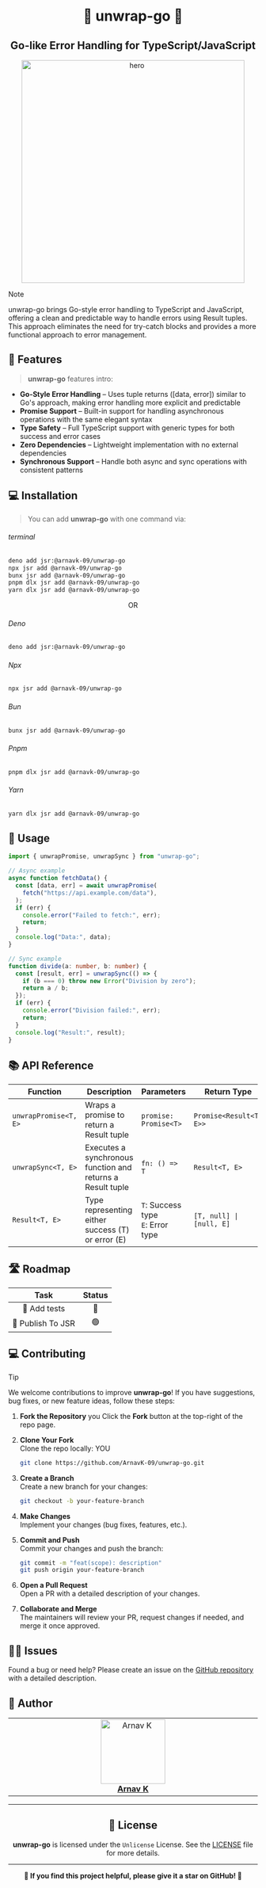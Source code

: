 <h1 align="center">🫧 unwrap-go 🫧</h1>
<h2 align="center">Go-like Error Handling for TypeScript/JavaScript</h2>

<p align="center">
    <img alt="hero" width="450" src="https://emoji-route.deno.dev/gif/🫧" />
</p>

> [!NOTE]
>
> unwrap-go brings Go-style error handling to TypeScript and JavaScript, offering a clean and predictable way to handle errors using Result tuples. This approach eliminates the need for try-catch blocks and provides a more functional approach to error management.

## 🌟 Features

> **unwrap-go** features intro:

- **Go-Style Error Handling** – Uses tuple returns ([data, error]) similar to Go's approach, making error handling more explicit and predictable
- **Promise Support** – Built-in support for handling asynchronous operations with the same elegant syntax
- **Type Safety** – Full TypeScript support with generic types for both success and error cases
- **Zero Dependencies** – Lightweight implementation with no external dependencies
- **Synchronous Support** – Handle both async and sync operations with consistent patterns

## 💻 Installation

> You can add **unwrap-go** with one command via:

###### terminal

```bash
deno add jsr:@arnavk-09/unwrap-go
npx jsr add @arnavk-09/unwrap-go
bunx jsr add @arnavk-09/unwrap-go
pnpm dlx jsr add @arnavk-09/unwrap-go
yarn dlx jsr add @arnavk-09/unwrap-go

```

<p align="center">OR</p>

###### Deno

```bash
deno add jsr:@arnavk-09/unwrap-go
```

###### Npx

```bash
npx jsr add @arnavk-09/unwrap-go
```

###### Bun

```bash
bunx jsr add @arnavk-09/unwrap-go
```

###### Pnpm

```bash
pnpm dlx jsr add @arnavk-09/unwrap-go
```

###### Yarn

```bash
yarn dlx jsr add @arnavk-09/unwrap-go
```

## 🚀 Usage

```typescript
import { unwrapPromise, unwrapSync } from "unwrap-go";

// Async example
async function fetchData() {
  const [data, err] = await unwrapPromise(
    fetch("https://api.example.com/data"),
  );
  if (err) {
    console.error("Failed to fetch:", err);
    return;
  }
  console.log("Data:", data);
}

// Sync example
function divide(a: number, b: number) {
  const [result, err] = unwrapSync(() => {
    if (b === 0) throw new Error("Division by zero");
    return a / b;
  });
  if (err) {
    console.error("Division failed:", err);
    return;
  }
  console.log("Result:", result);
}
```

## 📚 API Reference

| Function              | Description                                                | Parameters                           | Return Type              |
| --------------------- | ---------------------------------------------------------- | ------------------------------------ | ------------------------ |
| `unwrapPromise<T, E>` | Wraps a promise to return a Result tuple                   | `promise: Promise<T>`                | `Promise<Result<T, E>>`  |
| `unwrapSync<T, E>`    | Executes a synchronous function and returns a Result tuple | `fn: () => T`                        | `Result<T, E>`           |
| `Result<T, E>`        | Type representing either success (T) or error (E)          | `T`: Success type<br>`E`: Error type | `[T, null] \| [null, E]` |

## 🛣️ Roadmap

|       Task        | Status |
| :---------------: | :----: |
|   🧪 Add tests    |   🔴   |
| 🧪 Publish To JSR |   🟢   |

## 💻 Contributing

> [!TIP]  
> We welcome contributions to improve **unwrap-go**! If you have suggestions, bug fixes, or new feature ideas, follow these steps:

1. **Fork the Repository** you
   Click the **Fork** button at the top-right of the repo page.

2. **Clone Your Fork**  
   Clone the repo locally: YOU

   ```bash
   git clone https://github.com/ArnavK-09/unwrap-go.git
   ```

3. **Create a Branch**  
   Create a new branch for your changes:

   ```bash
   git checkout -b your-feature-branch
   ```

4. **Make Changes**  
   Implement your changes (bug fixes, features, etc.).

5. **Commit and Push**  
   Commit your changes and push the branch:

   ```bash
   git commit -m "feat(scope): description"
   git push origin your-feature-branch
   ```

6. **Open a Pull Request**  
   Open a PR with a detailed description of your changes.

7. **Collaborate and Merge**  
   The maintainers will review your PR, request changes if needed, and merge it once approved.

## 🙋‍♂️ Issues

Found a bug or need help? Please create an issue on the [GitHub repository](https://github.com/ArnavK-09/unwrap-go/issues) with a detailed description.

## 👤 Author

<table>
  <tbody>
    <tr>
        <td align="center" valign="top" width="14.28%"><a href="https://github.com/ArnavK-09"><img src="https://github.com/ArnavK-09.png?s=100" width="130px;" alt="Arnav K"/></a><br /><a href="https://github.com/ArnavK-09"<h4><b>Arnav K</b></h3></a></td>
    </tr>
  </tbody>
</table>

---

<h2 align="center">📄 License</h2>

<p align="center">
<strong>unwrap-go</strong> is licensed under the <code>Unlicense</code> License. See the <a href="https://github.com/ArnavK-09/unwrap-go/blob/main/LICENSE">LICENSE</a> file for more details.
</p>

---

<p align="center">
    <strong>🌟 If you find this project helpful, please give it a star on GitHub! 🌟</strong>
</p>
